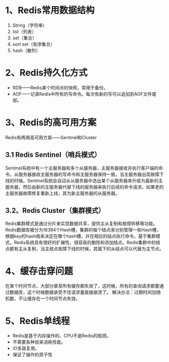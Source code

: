 # 1、Redis常用数据结构
 1. String（字符串）
 2. list（列表）
 3. set（集合）
 4. sort set（有序集合）
 5. hash（散列）

# 2、Redis持久化方式
 - RDB——Redis某个时间点的快照，常用于备份。
 - AOF——记录Redis中所有的写命令。每次有新的写可以追加到AOF文件尾部。

# 3、Redis的高可用方案
Redis有两用高可用方案——Sentinel和Cluster
## 3.1 Redis Sentinel（哨兵模式）
Sentinel系统中有一个主服务器和多个从服务器，主服务器接收并执行客户端的命令。从服务器接收主服务器的写命令和主服务器保持一致。当主服务器出现故障下线的时候。Sentinel系统会自动从从服务器中选出某个从服务器来升级为最新的主服务器，然后由新的主服务器代替下线的服务器来执行后续的命令请求。如果老的主服务器故障修复重新上线，其为新主服务器的从服务器。

## 3.2、Redis Cluster（集群模式）
Redis集群模式是通过分片来实现数据共享，提供主从复制和故障转移等功能。Redis数据库被分为16384个Hash槽，集群的每个结点来分别管理一些Hash槽，根据key的hash值来决定在哪个hash槽，并在相应的结点执行命令。基于集群模式，Redis系统具有很好的扩展性，很容易的删除和添加结点。Redis集群中的结点都有主从复制，当主结点故障下线的时候，其属下的从结点可以代替为主节点。

# 4、缓存击穿问题

在某个时间节点，大部分甚至所有缓存都失效了，这时候，所有的查询请求都要通过数据库，这个时候数据承受不住请求量直接崩溃了。
解决办法：过期时间加随机数，不让缓存在一个时间节点失效。

# 5、Redis单线程

- Redis是基于内存操作的、CPU不是Redis的瓶颈。
- 不需要各种锁来消耗性能。
- IO多路复用。
- 保证了操作的原子性
